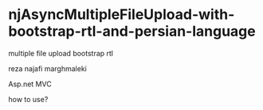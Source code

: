 # njAsyncMultipleFileUpload-with-bootstrap-rtl-and-persian-language
multiple file upload bootstrap rtl

reza najafi marghmaleki

Asp.net MVC  


how to use?
<script>
  $(document).ready(function () { 
    $("#njfile").njAsyncFileUpload( { requireImage :false}); 
  });
</script>
